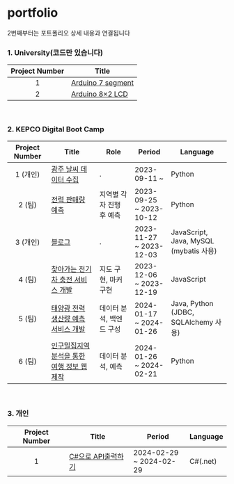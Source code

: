 # portfolio
2번째부터는 포트폴리오 상세 내용과 연결됩니다

### 1. University(코드만 있습니다)
|Project Number|Title|
|:----:|----|
|1|[Arduino 7 segment](https://www.tinkercad.com/things/6hINGanReT8-anode-7-segment?sharecode=PCOvt-WR_xaFc8EcV0Jvhz7QnescVChUSaZxOPPbzyY)|
|2|[Arduino 8×2 LCD](https://www.tinkercad.com/things/6wUngBKpGcA-82-lcd?sharecode=EGRf8aJDgXFiqXCGXIVMT3NTuZP4fmuUK0avhgU5DwU)|

<br>

### 2. KEPCO Digital Boot Camp
|Project Number|Title|Role|Period|Language|
|:----:|----|----|----|----|
|1 (개인)|[광주 날씨 데이터 수집](https://github.com/portk/portfolio/blob/main/pages/project1.md)|.|2023-09-11 ~|Python|
|2 (팀)|[전력 판매량 예측](https://github.com/portk/portfolio/blob/main/pages/project2.md)|지역별 각자 진행 후 예측|2023-09-25 <br>~ 2023-10-12|Python|
|3 (개인)|[블로그](https://github.com/portk/portfolio/blob/main/pages/project3.md)|.|2023-11-27 <br>~ 2023-12-03|JavaScript, Java, MySQL<br>(mybatis 사용)|
|4 (팀)|[찾아가는 전기차 충전 서비스 개발](https://github.com/portk/portfolio/blob/main/pages/project4.md)|지도 구현, 마커 구현|2023-12-06 <br>~ 2023-12-19|JavaScript|
|5 (팀)|[태양광 전력 생산량 예측 서비스 개발](https://github.com/portk/portfolio/blob/main/pages/project5.md)|데이터 분석, 백엔드 구성|2024-01-17 <br>~ 2024-01-26|Java, Python<br>(JDBC, SQLAlchemy 사용)|
|6 (팀)|[인구밀집지역 분석을 통한 여행 정보 웹 제작](https://github.com/portk/portfolio/blob/main/pages/project6.md)|데이터 분석, 예측|2024-01-26 <br>~ 2024-02-21|Python|

<br>

### 3. 개인
|Project Number|Title|Period|Language|
|:----:|----|----|----|
|1|[C#으로 API출력하기](https://github.com/portk/portfolio/blob/main/pages/project7.md)|2024-02-29 <br>~ 2024-02-29|C#(.net)|
